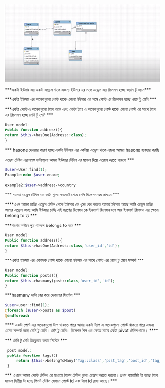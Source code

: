 ![profile](./images/elequentorm.png)
<p>***একটা ইউসার এর একটা এড্রেস থাকে এজন্য ইউসার এর সঙ্গে এড্রেস এর রিলেসন হচ্ছে ওয়ান টু ওয়ান***</p>
<p>***একটা ইউসার এর অনেকগুলো পোস্ট থাকে এজন্য ইউসার এর সঙ্গে পোস্ট  এর রিলেসন হচ্ছে ওয়ান টু মেনি ***</p>
<p>***একটা পোস্ট  এ অনেকগুলো ট্যাগ  থাকে এবং একটা ট্যাগ এ অনেকগুলো পোস্ট থাকে  এজন্য পোস্ট এর সাথে  ট্যাগ  এর রিলেসন হচ্ছে মেনি  টু মেনি  ***</p>

```php
User model:
Public function address(){
return $this->hasOne(Address::class);
}
```
<p>*** hasone দেওয়ার কারণ হচ্ছে একটা ইউসার এর একটায় এড্রেস থাকে এজন্য আমরা hasone ব্যবহার করছি 

এড্রেস  টেবিল এর সমস্ত ডাটাগুলো আমরা ইউসার টেবিল এর মডেল দিয়ে  এক্সেস করতে পারবো ***
 </p>

 ```php
$user=User:find(1);
Example:echo $user->name;

example2:$user->address->country

```
<p>*** আমরা এড্রেস টেবিল এর ডাটা গুলো সহজেই পেয়ে গেসি রিলেসন এর মাধ্যমে ***</p>
<p>****এখন আমরা চাচ্ছি  এড্রেস টেবিল থেকে ইউসার কে খুজে বের করতে আমার ইউসার আছে আমি এড্রেস চাচ্ছি  আমার এড্রেস আছে  আমি ইউসার চাচ্ছি এই ধরণের রিলেসন কে ইনভার্স রিলেসন বলে আর ইনভার্স রিলেসন এর  ক্ষেত্রে belong to হয়  *** </p>
<p>***বাপের অধীনে পুত্র থাকলে belongs to হবে ***</p>

```php
User model:
Public function address(){
return $this->hasOne(Address::class,'user_id','id');
}
```
<p>***একটা ইউসার এর একাদিক পোস্ট থাকে এজন্য ইউসার এর সাথে পোস্ট এর ওয়ান টু মেনি সম্পর্ক ***</p>

```php
User model:
Public function posts(){
return $this->hasmany(post::class,'user_id','id');
}
```
<p>***hasmany ডাটা বের করে দেখানোর সিস্টেম ***</p>

```php
$user=user::find(1);
@foreach ($user->posts as $post)
@endforeach
```
<p>**** একটা পোস্ট এর অনেকগুলো ট্যাগ থাকতে পারে  আবার একটা ট্যাগ এ অনেকগুলো পোস্ট থাকতে পারে এজন্য এদের সম্পর্ক হচ্ছে মেনি টু মেনি। মেনি টু মেনি। রিলেশন শিপ এর ক্ষেত্রে মাঝে একটা pivot টেবিল থাকে। ****</p>
<p>*** মেনি টু মেনি ডিক্লেয়ার করার সিস্টেম *** </p>

```php
 post model:
 public function tags(){
     return $this->belongToMany('Tag::class','post_tag','post_id','tag_id');
 }
```

<p>*** এখানে আমরা পোস্ট টেবিল এর মাধ্যমে ট্যাগ্স টেবিল গুলো এক্সেস করতে পারবো। প্রথম প্যারামিটা টা হচ্ছে ট্যাগ মডেল দ্বিতীয় টা হচ্ছে পিভট টেবিল যেখানে পোস্ট id এবং ট্যাগ id রাখা আছে। ***</p>


